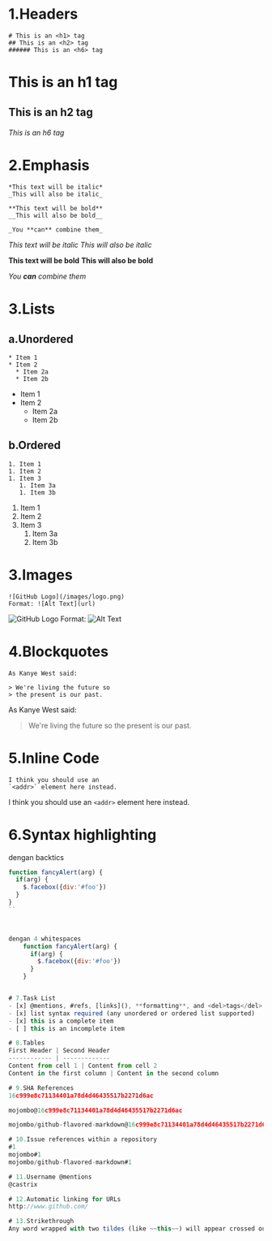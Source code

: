 # 1.Headers

```
# This is an <h1> tag
## This is an <h2> tag
###### This is an <h6> tag
```
# This is an h1 tag
## This is an h2 tag
###### This is an h6 tag

# 2.Emphasis
```
*This text will be italic*
_This will also be italic_

**This text will be bold**
__This will also be bold__

_You **can** combine them_
```
*This text will be italic*
_This will also be italic_

**This text will be bold**
__This will also be bold__

_You **can** combine them_


# 3.Lists
## a.Unordered
```
* Item 1
* Item 2
  * Item 2a
  * Item 2b
```
* Item 1
* Item 2
  * Item 2a
  * Item 2b

## b.Ordered
```
1. Item 1
1. Item 2
1. Item 3
   1. Item 3a
   1. Item 3b
```
1. Item 1
1. Item 2
1. Item 3
   1. Item 3a
   1. Item 3b

# 3.Images
```
![GitHub Logo](/images/logo.png)
Format: ![Alt Text](url)
```
![GitHub Logo](/images/logo.png)
Format: ![Alt Text](url)

# 4.Blockquotes
```
As Kanye West said:

> We're living the future so
> the present is our past.
```
As Kanye West said:

> We're living the future so
> the present is our past.

# 5.Inline Code

```
I think you should use an
`<addr>` element here instead.
```
I think you should use an
`<addr>` element here instead.

# 6.Syntax highlighting

dengan backtics
```javascript
function fancyAlert(arg) {
  if(arg) {
    $.facebox({div:'#foo'})
  }
}
``



dengan 4 whitespaces
    function fancyAlert(arg) {
      if(arg) {
        $.facebox({div:'#foo'})
      }
    }


# 7.Task List
- [x] @mentions, #refs, [links](), **formatting**, and <del>tags</del> supported
- [x] list syntax required (any unordered or ordered list supported)
- [x] this is a complete item
- [ ] this is an incomplete item

# 8.Tables
First Header | Second Header
------------ | -------------
Content from cell 1 | Content from cell 2
Content in the first column | Content in the second column

# 9.SHA References
16c999e8c71134401a78d4d46435517b2271d6ac

mojombo@16c999e8c71134401a78d4d46435517b2271d6ac

mojombo/github-flavored-markdown@16c999e8c71134401a78d4d46435517b2271d6ac

# 10.Issue references within a repository
#1
mojombo#1
mojombo/github-flavored-markdown#1

# 11.Username @mentions
@castrix

# 12.Automatic linking for URLs
http://www.github.com/

# 13.Strikethrough
Any word wrapped with two tildes (like ~~this~~) will appear crossed out.
